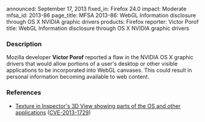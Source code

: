 announced: September 17, 2013
fixed_in: Firefox 24.0
impact: Moderate
mfsa_id: 2013-86
page_title: MFSA 2013-86: WebGL Information disclosure through OS X NVIDIA graphic drivers
products: Firefox
reporter: Victor Porof
title: WebGL Information disclosure through OS X NVIDIA graphic drivers

<h3>Description</h3>

<p>Mozilla developer <strong>Victor Porof</strong> reported a flaw in the  NVIDIA OS X graphic drivers that would allow portions of a user's desktop or other visible applications to be incorporated into WebGL canvases. This could result in personal information becoming available to web content.
</p>


<h3>References</h3>

<ul>
  <li><a href="https://bugzilla.mozilla.org/show_bug.cgi?id=879656">
       Texture in Inspector's 3D View showing parts of the OS and other applications</a> (<a href="http://cve.mitre.org/cgi-bin/cvename.cgi?name=CVE-2013-1729" class="ex-ref">CVE-2013-1729</a>)</li>
</ul>



